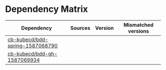 # Dependency Matrix

Dependency | Sources | Version | Mismatched versions
---------- | ------- | ------- | -------------------
[cb-kubecd/bdd-spring-1587068790](https://github.com/cb-kubecd/bdd-spring-1587068790.git) |  | []() | 
[cb-kubecd/bdd-gh-1587069934](https://github.com/cb-kubecd/bdd-gh-1587069934.git) |  | []() | 
